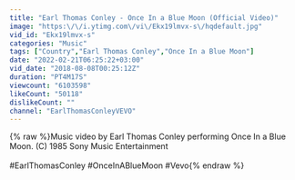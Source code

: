 ```yaml
---
title: "Earl Thomas Conley - Once In a Blue Moon (Official Video)"
image: "https:\/\/i.ytimg.com\/vi\/Ekx19lmvx-s\/hqdefault.jpg"
vid_id: "Ekx19lmvx-s"
categories: "Music"
tags: ["Country","Earl Thomas Conley","Once In a Blue Moon"]
date: "2022-02-21T06:25:22+03:00"
vid_date: "2018-08-08T00:25:12Z"
duration: "PT4M17S"
viewcount: "6103598"
likeCount: "50118"
dislikeCount: ""
channel: "EarlThomasConleyVEVO"
---
```

{% raw %}Music video by Earl Thomas Conley performing Once In a Blue Moon. (C) 1985 Sony Music Entertainment<br /><br />#EarlThomasConley #OnceInABlueMoon #Vevo{% endraw %}
